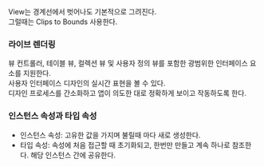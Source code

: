 View는 경계선에서 벗어나도 기본적으로 그려진다.<br>
그럴때는 Clips to Bounds 사용한다.<br>

### 라이브 렌더링
뷰 컨트롤러, 테이블 뷰, 컬렉션 뷰 및 사용자 정의 뷰를 포함한 광범위한 인터페이스 요소를 지원한다.<br>
사용자 인터페이스 디자인의 실시간 표현을 볼 수 있다. <br>
디자인 프로세스를 간소화하고 앱이 의도한 대로 정확하게 보이고 작동하도록 한다.<br>

### 인스턴스 속성과 타입 속성
- 인스턴스 속성:  고유한 값을 가지며 불릴때 마다 새로 생성한다.
- 타입 속성:  속성에 처음 접근할 때 초기화되고, 한번만 만들고 계속 하나로 참조한다. 해당 인스턴스 간에 공유한다.
